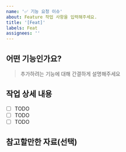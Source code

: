 ```yaml
---
name: '✅ 기능 요청 이슈'
about: Feature 작업 사항을 입력해주세요.
title: '[Feat]'
labels: Feat
assignees: ''
---
```


## 어떤 기능인가요?

> 추가하려는 기능에 대해 간결하게 설명해주세요

## 작업 상세 내용

- [ ] TODO
- [ ] TODO
- [ ] TODO

## 참고할만한 자료(선택)
